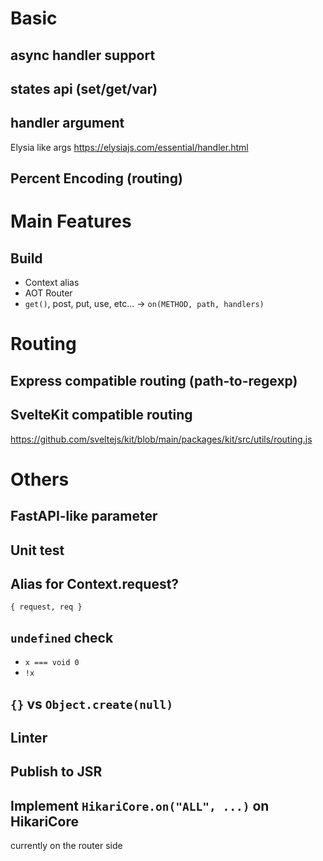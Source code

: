 # Basic

## async handler support

## states api (set/get/var)

## handler argument

Elysia like args
https://elysiajs.com/essential/handler.html

## Percent Encoding (routing)


# Main Features

## Build

- Context alias
- AOT Router
- `get()`, post, put, use, etc... -> `on(METHOD, path, handlers)`


# Routing

## Express compatible routing (path-to-regexp)


## SvelteKit compatible routing

https://github.com/sveltejs/kit/blob/main/packages/kit/src/utils/routing.js


# Others

## FastAPI-like parameter

## Unit test

## Alias for Context.request?

`{ request, req }`

## `undefined` check

- `x === void 0`
- `!x`

## `{}` vs `Object.create(null)`

## Linter

## Publish to JSR

## Implement `HikariCore.on("ALL", ...)` on HikariCore

currently on the router side
